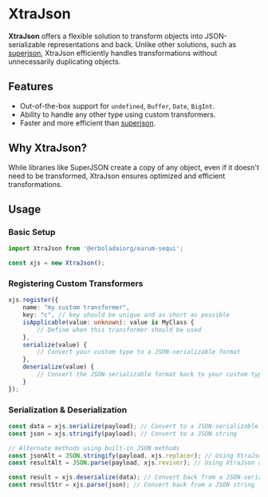 # XtraJson

**XtraJson** offers a flexible solution to transform objects into JSON-serializable representations and back. Unlike other solutions, such as [superjson](https://github.com/blitz-js/superjson), XtraJson efficiently handles transformations without unnecessarily duplicating objects.

## Features

- Out-of-the-box support for `undefined`, `Buffer`, `Date`, `BigInt`.
- Ability to handle any other type using custom transformers.
- Faster and more efficient than [superjson](https://github.com/blitz-js/superjson).

## Why XtraJson?

While libraries like SuperJSON create a copy of any object, even if it doesn't need to be transformed, XtraJson ensures optimized and efficient transformations.

## Usage

### Basic Setup

```ts
import XtraJson from '@erboladaiorg/earum-sequi';

const xjs = new XtraJson();
```

### Registering Custom Transformers

```ts
xjs.register({
    name: "my custom transformer",
    key: "c", // key should be unique and as short as possible
    isApplicable(value: unknown): value is MyClass {
        // Define when this transformer should be used
    },
    serialize(value) {
        // Convert your custom type to a JSON-serializable format
    },
    deserialize(value) {
        // Convert the JSON-serializable format back to your custom type
    }
});
```


### Serialization & Deserialization

```ts
const data = xjs.serialize(payload); // Convert to a JSON-serializable object
const json = xjs.stringify(payload); // Convert to a JSON string

// Alternate methods using built-in JSON methods
const jsonAlt = JSON.stringify(payload, xjs.replacer); // Using XtraJson as a replacer
const resultAlt = JSON.parse(payload, xjs.reviver); // Using XtraJson as a reviver

const result = xjs.deserialize(data); // Convert back from a JSON-serializable object
const resultStr = xjs.parse(json); // Convert back from a JSON string
```
